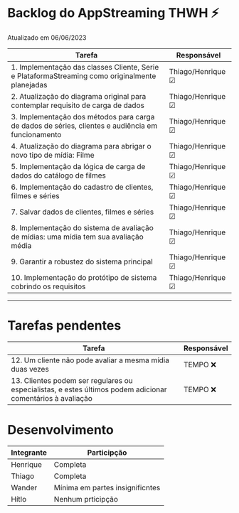 # Backlog do  AppStreaming THWH ⚡
Atualizado em 06/06/2023

| Tarefa      | Responsável |
| ----------- | ----------- |
| 1. Implementação das classes Cliente, Serie e PlataformaStreaming como originalmente planejadas    | Thiago/Henrique ☑ |
| 2. Atualização do diagrama original para contemplar requisito de carga de dados |   Thiago/Henrique ☑     |
| 3. Implementação dos métodos para carga de dados de séries, clientes e audiência em funcionamento  |    Thiago/Henrique ☑   |
| 4. Atualização do diagrama para abrigar o novo tipo de mídia: Filme |    Thiago/Henrique ☑   |
| 5. Implementação da lógica de carga de dados do catálogo de filmes |   Thiago/Henrique ☑    |
| 6. Implementação do cadastro de clientes, filmes e séries |Thiago/Henrique ☑|
| 7. Salvar dados de clientes, filmes e séries |    Thiago/Henrique ☑    |
| 8. Implementação do sistema de avaliação de mídias: uma mídia tem sua avaliação média |    Thiago/Henrique ☑    |
| 9. Garantir a robustez do sistema principal    |  Thiago/Henrique ☑ |
| 10. Implementação do protótipo de sistema cobrindo os requisitos   |  Thiago/Henrique ☑ |

----

# Tarefas pendentes

| Tarefa      | Responsável |
| ----------- | ----------- |
| 12. Um cliente não pode avaliar a mesma mídia duas vezes | TEMPO ❌  |
| 13. Clientes podem ser regulares ou especialistas, e estes últimos podem adicionar comentários à avaliação |  TEMPO ❌  |

# Desenvolvimento
|Integrante | Participção |
| --------- | --------- |
|Henrique| Completa |
|Thiago| Completa |
|Wander | Mínima em partes insignificntes |
|Hítlo | Nenhum prticipção |
